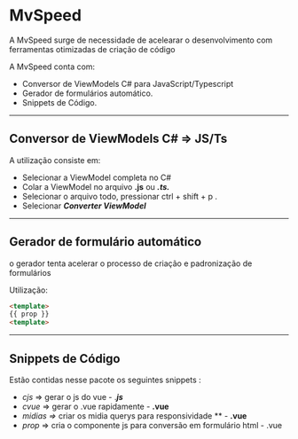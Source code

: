 # MvSpeed

A MvSpeed surge de necessidade de acelearar o desenvolvimento com ferramentas otimizadas de criação de código

A MvSpeed conta com:

- Conversor de ViewModels C# para JavaScript/Typescript
- Gerador de formulários automático.
- Snippets de Código.

---

## Conversor de ViewModels C# ⇒ JS/Ts

A utilização consiste em:

- Selecionar a ViewModel completa no C#
- Colar a ViewModel no arquivo  **********.js********** ou ***.ts.***
- Selecionar o arquivo todo, pressionar ctrl + shift + p .
- Selecionar *******************Converter ViewModel*******************

---

## Gerador de formulário automático

o gerador tenta acelerar o processo de criação e padronização de formulários

Utilização:

```html
<template>
{{ prop }}
<template>
```

---

## Snippets de Código

Estão contidas nesse pacote os seguintes snippets :

- *cjs* ⇒ gerar o js do vue - .***js***
- *cvue* ⇒ gerar o .vue rapidamente - ****.vue****
- *midias ⇒* criar os midia querys para responsividade  ** - ****.vue****
- *prop* ⇒ cria o componente js para conversão em formulário html -  .vue